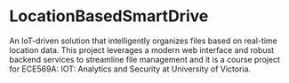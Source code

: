 # LocationBasedSmartDrive
An IoT-driven solution that intelligently organizes files based on real-time location data. This project leverages a modern web interface and robust backend services to streamline file management and it is a course project for ECE569A: IOT: Analytics and Security at University of Victoria.
